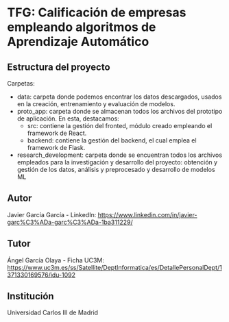 # TFG: Calificación de empresas empleando algoritmos de Aprendizaje Automático

## Estructura del proyecto
Carpetas:
- data: carpeta donde podemos encontrar los datos descargados, usados en la creación, entrenamiento y evaluación de modelos.
- proto_app: carpeta donde se almacenan todos los archivos del prototipo de aplicación. En esta, destacamos:
    + src: contiene la gestión del fronted, módulo creado empleando el framework de React.
    + backend: contiene la gestión del backend, el cual emplea el framework de Flask.
- research_development: carpeta donde se encuentran todos los archivos empleados para la investigación y desarrollo del proyecto: obtención y gestión de los datos, análisis y preprocesado y desarrollo de modelos ML

## Autor
Javier García García - LinkedIn: https://www.linkedin.com/in/javier-garc%C3%ADa-garc%C3%ADa-1ba311229/

## Tutor
Ángel García Olaya - Ficha UC3M: https://www.uc3m.es/ss/Satellite/DeptInformatica/es/DetallePersonalDept/1371330169576/idu-1092

## Institución
Universidad Carlos III de Madrid

